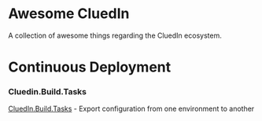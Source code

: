 # Awesome CluedIn
A collection of awesome things regarding the CluedIn ecosystem.

# Continuous Deployment

### Cluedin.Build.Tasks

[CluedIn.Build.Tasks](https://github.com/robobrown/Cluedin.Build.Tasks) - Export configuration from one environment to another
